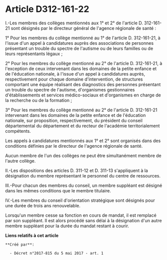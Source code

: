# Article D312-161-22

I.-Les membres des collèges mentionnés aux 1° et 2° de l'article D. 312-161-21 sont désignés par le directeur général de
l'agence régionale de santé :

1° Pour les membres du collège mentionné au 1° de l'article D. 312-161-21, à l'issue d'un appel à candidatures auprès des
associations de personnes présentant un trouble du spectre de l'autisme ou de leurs familles ou de leurs représentants
légaux ;

2° Pour les membres du collège mentionné au 2° de l'article D. 312-161-21, à l'exception de ceux intervenant dans les
domaines de la petite enfance et de l'éducation nationale, à l'issue d'un appel à candidatures auprès, respectivement pour
chaque domaine d'intervention, de structures comportant une équipe réalisant des diagnostics des personnes présentant un
trouble du spectre de l'autisme, d'organismes gestionnaires d'établissements et services médico-sociaux et d'organismes en
charge de la recherche ou de la formation ;

3° Pour les membres du collège mentionné au 2° de l'article D. 312-161-21 intervenant dans les domaines de la petite enfance
et de l'éducation nationale, sur proposition, respectivement, du président du conseil départemental du département et du
recteur de l'académie territorialement compétents.

Les appels à candidatures mentionnés aux 1° et 2° sont organisés dans des conditions définies par le directeur de l'agence
régionale de santé.

Aucun membre de l'un des collèges ne peut être simultanément membre de l'autre collège.

II.-Les dispositions des articles D. 311-12 et D. 311-13 s'appliquent à la désignation du membre représentant le personnel du
centre de ressources.

III.-Pour chacun des membres du conseil, un membre suppléant est désigné dans les mêmes conditions que le membre titulaire.

IV.-Les membres du conseil d'orientation stratégique sont désignés pour une durée de trois ans renouvelable.

Lorsqu'un membre cesse sa fonction en cours de mandat, il est remplacé par son suppléant. Il est alors procédé sans délai à
la désignation d'un autre membre suppléant pour la durée du mandat restant à courir.

**Liens relatifs à cet article**

	**Créé par**:

	  - Décret n°2017-815 du 5 mai 2017 - art. 1
